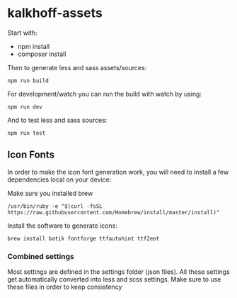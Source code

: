 # kalkhoff-assets


Start with:

- npm install
- composer install

Then to generate less and sass assets/sources:

`npm run build`

For development/watch you can run the build with watch by using:

`npm run dev`

And to test less and sass sources:

`npm run test`

## Icon Fonts

In order to make the icon font generation work, you will need to install a few dependencies local on your device:

Make sure you installed brew

`/usr/bin/ruby -e "$(curl -fsSL https://raw.githubusercontent.com/Homebrew/install/master/install)"`

Install the software to generate icons:

`brew install batik fontforge ttfautohint ttf2eot`


### Combined settings

Most settings are defined in the settings folder (json files). All these settings get automatically converted into less and scss settings. Make sure to
use these files in order to keep consistency
